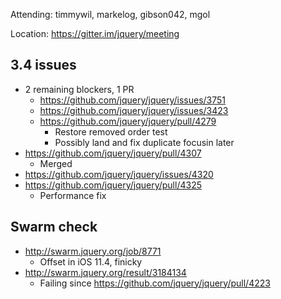 Attending: timmywil, markelog, gibson042, mgol

Location: https://gitter.im/jquery/meeting

## 3.4 issues 
* 2 remaining blockers, 1 PR
  - https://github.com/jquery/jquery/issues/3751
  - https://github.com/jquery/jquery/issues/3423
  - https://github.com/jquery/jquery/pull/4279 
    * Restore removed order test
    * Possibly land and fix duplicate focusin later
* https://github.com/jquery/jquery/pull/4307 
  - Merged
* https://github.com/jquery/jquery/issues/4320 
* https://github.com/jquery/jquery/pull/4325
  - Performance fix

## Swarm check
* http://swarm.jquery.org/job/8771 
  - Offset in iOS 11.4, finicky
* http://swarm.jquery.org/result/3184134
  - Failing since https://github.com/jquery/jquery/pull/4223 
